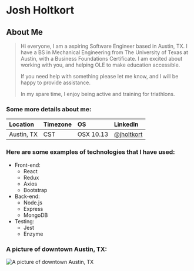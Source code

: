 # Josh Holtkort

## About Me
> Hi everyone, I am a aspiring Software Engineer based in Austin, TX.  I have a BS in Mechanical Engineering from The University of Texas at Austin, with a Business Foundations Certificate.  I am excited about working with you, and helping OLE to make education accessible.
>
> If you need help with something please let me know, and I will be happy to provide assistance.
>
> In my spare time, I enjoy being active and training for triathlons.

### Some more details about me:

Location | Timezone | OS | LinkedIn
:--- | :--- | :--- | :--- 
Austin, TX | CST| OSX 10.13 | [@jholtkort](https://linkedin.com/in/jholtkort)

### Here are some examples of technologies that I have used:
* Front-end:
  * React
  * Redux
  * Axios
  * Bootstrap
* Back-end:
  * Node.js
  * Express
  * MongoDB
* Testing:
  * Jest
  * Enzyme

### A picture of downtown Austin, TX:
![A picture of downtown Austin, TX](https://images.unsplash.com/photo-1530089711124-9ca31fb9e863?ixlib=rb-1.2.1&ixid=eyJhcHBfaWQiOjEyMDd9&auto=format&fit=crop&w=749&q=80)
